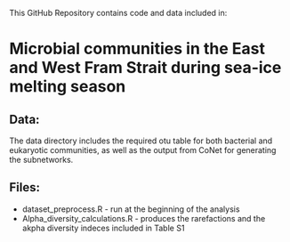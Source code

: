 This GitHub Repository contains code and data included in:
# Microbial communities in the East and West Fram Strait during sea-ice melting season

## Data:
The data directory includes the required otu table for both bacterial and eukaryotic communities, as well as the output from CoNet for generating the subnetworks.

## Files:
* dataset_preprocess.R - run at the beginning of the analysis
* Alpha_diversity_calculations.R - produces the rarefactions and the akpha diversity indeces included in Table S1
